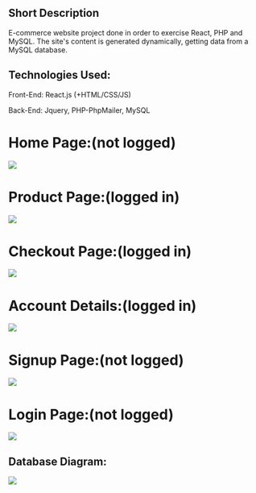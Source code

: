 <h2>Short Description</h2>
E-commerce website project done in order to exercise React, PHP and MySQL. The site's content is generated dynamically, getting data from a MySQL database.
<h2>Technologies Used:</h2>
<p>Front-End:  React.js (+HTML/CSS/JS)</p>
<p>Back-End: Jquery, PHP-PhpMailer, MySQL</p>
<h1>Home Page:(not logged)</h1>
<img src="https://i.imgur.com/RmeowM3.png">
<h1>Product Page:(logged in)</h1>
<img src="https://i.imgur.com/PqguZki.png">
<h1>Checkout Page:(logged in)</h1>
<img src="https://i.imgur.com/hXOb87L.png">
<h1>Account Details:(logged in)</h1>
<img src="https://i.imgur.com/e5xemxR.png">
<h1>Signup Page:(not logged)</h1>
<img src="https://i.imgur.com/crM90GU.png">
<h1>Login Page:(not logged)</h1>
<img src="https://i.imgur.com/xqSb2bC.png">
<h2>Database Diagram:</h2>
<img src="https://i.imgur.com/LUYlgcQ.png">
